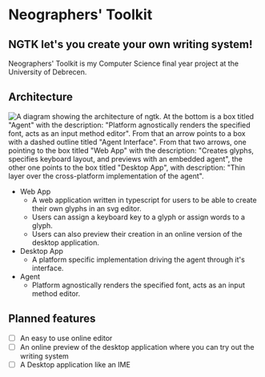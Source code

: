 # Neographers' Toolkit
NGTK let's you create your own writing system!
---

Neographers' Toolkit is my Computer Science final year project at the University of Debrecen.

## Architecture

![A diagram showing the architecture of ngtk. At the bottom is a box titled "Agent" with the description: "Platform agnostically renders the specified font, acts as an input method editor". From that an arrow points to a box with a dashed outline titled "Agent Interface". From that two arrows, one pointing to the box titled "Web App" with the description: "Creates glyphs, specifies keyboard layout, and previews with an embedded agent", the other one points to the box titled "Desktop App", with description: "Thin layer over the cross-platform implementation of the agent".](docs/imgs/ngtk_architecture.png "Architecture")

- Web App
    - A web application written in typescript for users to be able to create their own glyphs in an svg editor.
    - Users can assign a keyboard key to a glyph or assign words to a glyph.
    - Users can also preview their creation in an online version of the desktop application.
- Desktop App
    - A platform specific implementation driving the agent through it's interface.
- Agent
    - Platform agnostically renders the specified font, acts as an input method editor.


## Planned features
- [ ] An easy to use online editor
- [ ] An online preview of the desktop application where you can try out the writing system
- [ ] A Desktop application like an IME